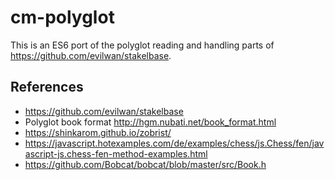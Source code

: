 # cm-polyglot

This is an ES6 port of the polyglot reading and handling parts of
https://github.com/evilwan/stakelbase.

## References

- https://github.com/evilwan/stakelbase
- Polyglot book format http://hgm.nubati.net/book_format.html
- https://shinkarom.github.io/zobrist/
- https://javascript.hotexamples.com/de/examples/chess/js.Chess/fen/javascript-js.chess-fen-method-examples.html
- https://github.com/Bobcat/bobcat/blob/master/src/Book.h
